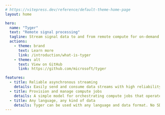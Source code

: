 ```yaml
---
# https://vitepress.dev/reference/default-theme-home-page
layout: home

hero:
  name: "Tyger"
  text: "Remote signal processing"
  tagline: Stream signal data to and from remote compute for on-demand processing.
  actions:
    - theme: brand
      text: Learn more
      link: /introduction/what-is-tyger
    - theme: alt
      text: View on GitHub
      link: https://github.com/microsoft/tyger

features:
  - title: Reliable asynchronous streaming
    details: Easily send and consume data streams with high reliability and throughput.
  - title: Provision and manage compute jobs
    details: A simple model for orchestrating compute jobs that operate on streams.
  - title: Any language, any kind of data
    details: Tyger can be used with any language and data format. No SDK required.
---
```

